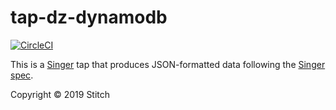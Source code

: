 # tap-dz-dynamodb

[![CircleCI](https://circleci.com/gh/singer-io/tap-dz-dynamodb.svg?style=svg)](https://circleci.com/gh/singer-io/tap-dz-dynamodb)

This is a [Singer](https://singer.io) tap that produces JSON-formatted data
following the [Singer
spec](https://github.com/singer-io/getting-started/blob/master/SPEC.md).

Copyright &copy; 2019 Stitch
